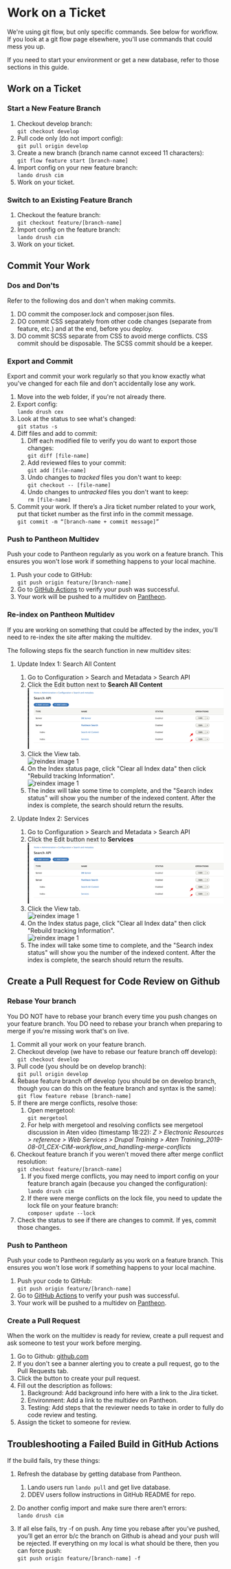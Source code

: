 # Work on a Ticket

We're using git flow, but only specific commands. See below for workflow. If you look at a git flow page elsewhere, you'll use commands that could mess you up.

If you need to start your environment or get a new database, refer to those sections in this guide.

## Work on a Ticket

### Start a New Feature Branch

1. Checkout develop branch:  
`git checkout develop`
1. Pull code only (do not import config):  
`git pull origin develop`
1. Create a new branch (branch name cannot exceed 11 characters):  
`git flow feature start [branch-name]`
1. Import config on your new feature branch:  
`lando drush cim`
1. Work on your ticket.

### Switch to an Existing Feature Branch

1. Checkout the feature branch:  
`git checkout feature/[branch-name]`
1. Import config on the feature branch:  
`lando drush cim`
1. Work on your ticket.

## Commit Your Work

### Dos and Don'ts

Refer to the following dos and don't when making commits.

1. DO commit the composer.lock and composer.json files.
1. DO commit CSS separately from other code changes (separate from feature, etc.) and at the end, before you deploy.
1. DO commit SCSS separate from CSS to avoid merge conflicts. CSS commit should be disposable. The SCSS commit should be a keeper.

### Export and Commit

Export and commit your work regularly so that you know exactly what you've changed for each file and don't accidentally lose any work.

1. Move into the web folder, if you're not already there.
1. Export config:  
`lando drush cex`
1. Look at the status to see what's changed:  
`git status -s`
1. Diff files and add to commit:
    1. Diff each modified file to verify you do want to export those changes:  
    `git diff [file-name]`
    1. Add reviewed files to your commit:  
    `git add [file-name]`
    1. Undo changes to *tracked* files you don't want to keep:  
    `git checkout -- [file-name]`
    1. Undo changes to *untracked* files you don't want to keep:  
    `rm [file-name]`
1. Commit your work. If there’s a Jira ticket number related to your work, put that ticket number as the first info in the commit message.  
`git commit -m “[branch-name + commit message]”`

### Push to Pantheon Multidev

Push your code to Pantheon regularly as you work on a feature branch. This ensures you won't lose work if something happens to your local machine.

1. Push your code to GitHub:  
`git push origin feature/[branch-name]`
1. Go to [GitHub Actions](https://github.com/Nashville-Public-Library/npl-d8/actions) to verify your push was successful.
1. Your work will be pushed to a multidev on [Pantheon](https://pantheon.io).

### Re-index on Pantheon Multidev  

If you are working on something that could be affected by the index, you'll need to re-index the site after making the multidev. 

The following steps fix the search function in new multidev sites:   

1. Update Index 1: Search All Content  
   1. Go to Configuration > Search and Metadata > Search API  
   1. Click the Edit button next to **Search All Content**  
   ![reindex image 1](../img/lsdhh-index-1.png)   
   1. Click the View tab.  
   ![reindex image 1](../img/lsdhh-index-2.png)  
   1. On the Index status page, click "Clear all Index data" then click "Rebuild tracking Information".  
   ![reindex image 1](../img/lsdhh-index-3.png)  
   1. The index will take some time to complete, and the "Search index status" will show you the number of the indexed content. After the index is complete, the search should return the results.

1. Update Index 2: Services  
   1.  Go to Configuration > Search and Metadata > Search API  
   1. Click the Edit button next to **Services**  
   ![reindex image 1](../img/lsdhh-index-1.png)   
   1. Click the View tab.  
   ![reindex image 1](../img/lsdhh-index-2.png)  
   1. On the Index status page, click "Clear all Index data" then click "Rebuild tracking Information".  
   ![reindex image 1](../img/lsdhh-index-3.png)  
   1. The index will take some time to complete, and the "Search index status" will show you the number of the indexed content. After the index is complete, the search should return the results.

## Create a Pull Request for Code Review on Github

### Rebase Your branch

You DO NOT have to rebase your branch every time you push changes on your feature branch. You DO need to rebase your branch when preparing to merge if you're missing work that's on live.

1. Commit all your work on your feature branch.
1. Checkout develop (we have to rebase our feature branch off develop):  
`git checkout develop`
1. Pull code (you should be on develop branch):  
`git pull origin develop`
1. Rebase feature branch off develop (you should be on develop branch, though you can do this on the feature branch and syntax is the same):  
`git flow feature rebase [branch-name]`
1. If there are merge conflicts, resolve those:
    1. Open mergetool:  
    `git mergetool`
    1. For help with mergetool and resolving conflicts see mergetool discussion in Aten video (timestamp 18:22): *Z > Electronic Resources > reference > Web Services > Drupal Training > Aten Training_2019-08-01_CEX-CIM-workflow_and_handling-merge-conflicts*
1. Checkout feature branch if you weren't moved there after merge conflict resolution:  
`git checkout feature/[branch-name]`
    1. If you fixed merge conflicts, you may need to import config on your feature branch again (because you changed the configuration):  
    `lando drush cim`
    1. If there were merge conflicts on the lock file, you need to update the lock file on your feature branch:  
    `composer update --lock`
1. Check the status to see if there are changes to commit. If yes, commit those changes.

### Push to Pantheon

Push your code to Pantheon regularly as you work on a feature branch. This ensures you won't lose work if something happens to your local machine.

1. Push your code to GitHub:  
`git push origin feature/[branch-name]`
1. Go to [GitHub Actions](https://github.com/Nashville-Public-Library/npl-d8/actions) to verify your push was successful.
1. Your work will be pushed to a multidev on [Pantheon](https://pantheon.io).

### Create a Pull Request

When the work on the multidev is ready for review, create a pull request and ask someone to test your work before merging.

1. Go to Github: [github.com](https://github.com)
1. If you don't see a banner alerting you to create a pull request, go to the Pull Requests tab.
1. Click the button to create your pull request.
1. Fill out the description as follows:
    1. Background: Add background info here with a link to the Jira ticket.
    1. Environment: Add a link to the multidev on Pantheon.
    1. Testing: Add steps that the reviewer needs to take in order to fully do code review and testing.
1. Assign the ticket to someone for review.

## Troubleshooting a Failed Build in GitHub Actions

If the build fails, try these things:

1. Refresh the database by getting database from Pantheon.  
    1. Lando users run `lando pull` and get live database. 
    1. DDEV users follow instructions in GitHub README for repo. 

1. Do another config import and make sure there aren’t errors:  
`lando drush cim`
1. If all else fails, try -f on push. Any time you rebase after you’ve pushed, you’ll get an error b/c the branch on Github is ahead and your push will be rejected. If everything on my local is what should be there, then you can force push:  
`git push origin feature/[branch-name] -f`
